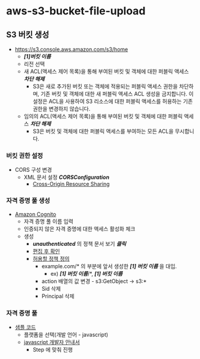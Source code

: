 # aws-s3-bucket-file-upload

## S3 버킷 생성
- https://s3.console.aws.amazon.com/s3/home
  * ***[1]버킷 이름***
  * 리전 선택
  * 새 ACL(액세스 제어 목록)을 통해 부여된 버킷 및 객체에 대한 퍼블릭 액세스 ***___차단 해제___***
    - S3은 새로 추가된 버킷 또는 객체에 적용되는 퍼블릭 액세스 권한을 차단하며, 기존 버킷 및 객체에 대한 새 퍼블릭 액세스 ACL 생성을 금지합니다. 이 설정은 ACL을 사용하여 S3 리소스에 대한 퍼블릭 액세스를 허용하는 기존 권한을 변경하지 않습니다.
  * 임의의 ACL(액세스 제어 목록)을 통해 부여된 버킷 및 객체에 대한 퍼블릭 액세스 ***___차단 해제___***
    - S3은 버킷 및 객체에 대한 퍼블릭 액세스를 부여하는 모든 ACL을 무시합니다.

### 버킷 권한 설정
- CORS 구성 변경
  * XML 문서 설정 ***CORSConfiguration***
    - [Cross-Origin Resource Sharing](https://docs.aws.amazon.com/AmazonS3/latest/dev/cors.html)
    
    
### 자격 증명 풀 생성
- [Amazon Cognito](https://ap-northeast-2.console.aws.amazon.com/cognito/home?region=ap-northeast-2)
  - 자격 증명 풀 이름 입력
  - 인증되지 않은 자격 증명에 대한 액세스 활성화 체크
  - 생성
    - ***unauthenticated*** 의 정책 문서 보기 ___클릭___
    - [편집 후 확인](https://aws-amplify.github.io/docs/android/authentication#d0e908)
    - [허용할 정책 정의](https://docs.aws.amazon.com/AmazonS3/latest/dev/website-hosting-custom-domain-walkthrough.html)
      * example.com/* 의 부분에 앞서 생성한 ***[1] 버킷 이름*** 을 대입.
        - ex) ***[1] 버킷 이름***/*, ***[1] 버킷 이름***
      * action 배열의 값 변경 - s3:GetObject -> s3:*
      * Sid 삭제
      * Principal 삭제
      
### 자격 증명 풀
- [샘플 코드](https://ap-northeast-2.console.aws.amazon.com/cognito/code/)
  * 플랫폼을 선택(개발 언어 - javascript)
  * [javascript 개발자 안내서](https://docs.aws.amazon.com/sdk-for-javascript/v2/developer-guide/getting-started-browser.html)
    * Step 에 맞춰 진행
  
